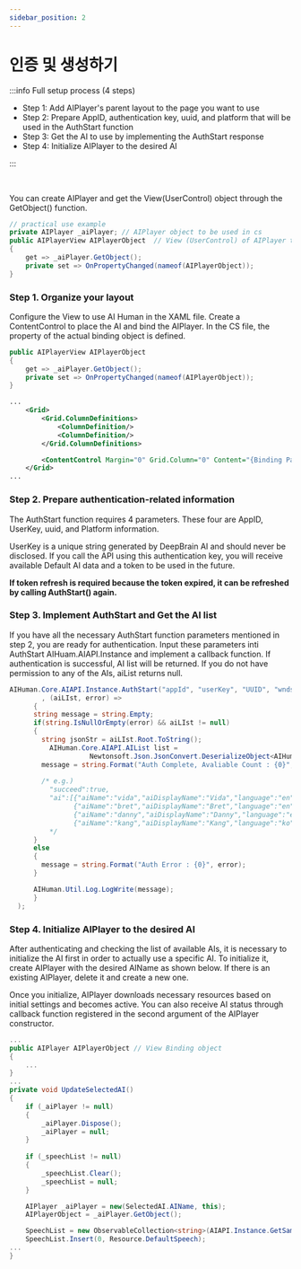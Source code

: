 ```yaml
---
sidebar_position: 2
---
```


# 인증 및 생성하기

:::info Full setup process (4 steps)

- Step 1: Add AIPlayer's parent layout to the page you want to use
- Step 2: Prepare AppID, authentication key, uuid, and platform that will be used in the AuthStart function
- Step 3: Get the AI to use by implementing the AuthStart response
- Step 4: Initialize AIPlayer to the desired AI

:::

<br/>

You can create AIPlayer and get the View(UserControl) object through the GetObject() function.

```csharp
// practical use example
private AIPlayer _aiPlayer;	// AIPlayer object to be used in cs
public AIPlayerView AIPlayerObject	// View (UserControl) of AIPlayer to be used in xaml
{
    get => _aiPlayer.GetObject();
    private set => OnPropertyChanged(nameof(AIPlayerObject));
}
```

### Step 1. Organize your layout

Configure the View to use AI Human in the XAML file. Create a ContentControl to place the AI and bind the AIPlayer. In the CS file, the property of the actual binding object is defined.

```csharp
public AIPlayerView AIPlayerObject
{
    get => _aiPlayer.GetObject();
    private set => OnPropertyChanged(nameof(AIPlayerObject));
}
```

```xml
...
	<Grid>
        <Grid.ColumnDefinitions>
            <ColumnDefinition/>
            <ColumnDefinition/>
        </Grid.ColumnDefinitions>

        <ContentControl Margin="0" Grid.Column="0" Content="{Binding Path=AIPlayerObject}" />
    </Grid>
...
```

### Step 2. Prepare authentication-related information

The AuthStart function requires 4 parameters. These four are AppID, UserKey, uuid, and Platform information.

UserKey is a unique string generated by DeepBrain AI and should never be disclosed. If you call the API using this authentication key, you will receive available Default AI data and a token to be used in the future.

**If token refresh is required because the token expired, it can be refreshed by calling AuthStart() again.**

### Step 3. Implement AuthStart and Get the AI list

If you have all the necessary AuthStart function parameters mentioned in step 2, you are ready for authentication. Input these parameters inti AuthStart  AIHuam.AIAPI.Instance and implement a callback function. If authentication is successful, AI list will be returned. If you do not have permission to any of the AIs, aiList returns null.

```csharp
AIHuman.Core.AIAPI.Instance.AuthStart("appId", "userKey", "UUID", "wnds"
    	, (aiLIst, error) =>
      {
      string message = string.Empty;
      if(string.IsNullOrEmpty(error) && aiLIst != null)
      {
      	string jsonStr = aiLIst.Root.ToString();
	      AIHuman.Core.AIAPI.AIList list = 
					Newtonsoft.Json.JsonConvert.DeserializeObject<AIHuman.Core.AIAPI.AIList>(jsonStr);
        message = string.Format("Auth Complete, Avaliable Count : {0}", list.ai.Length);
        
        /* e.g.)
          "succeed":true,
          "ai":[{"aiName":"vida","aiDisplayName":"Vida","language":"en"},
                {"aiName":"bret","aiDisplayName":"Bret","language":"en"},
                {"aiName":"danny","aiDisplayName":"Danny","language":"en"},
                {"aiName":"kang","aiDisplayName":"Kang","language":"ko"}]
          */
      }
      else
      {
      	message = string.Format("Auth Error : {0}", error);
      }

      AIHuman.Util.Log.LogWrite(message);
      }
  );
```

### Step 4. Initialize AIPlayer to the desired AI

After authenticating and checking the list of available AIs, it is necessary to initialize the AI first in order to actually use a specific AI. To initialize it, create AIPlayer with the desired AIName as shown below. If there is an existing AIPlayer, delete it and create a new one.

Once you initialize, AIPlayer downloads necessary resources based on initial settings and becomes active. You can also receive AI status through callback function registered in the second argument of the AIPlayer constructor.

```csharp
...   
public AIPlayer AIPlayerObject // View Binding object
{
    ...
}
...
private void UpdateSelectedAI()
{
   	if (_aiPlayer != null)
	{
        _aiPlayer.Dispose();
        _aiPlayer = null;
    }
    
    if (_speechList != null)
    {
        _speechList.Clear();
        _speechList = null;
    }

    AIPlayer _aiPlayer = new(SelectedAI.AIName, this);
	AIPlayerObject = _aiPlayer.GetObject();

    SpeechList = new ObservableCollection<string>(AIAPI.Instance.GetSampleTexts(SelectedAI.AIName));
    SpeechList.Insert(0, Resource.DefaultSpeech);
...
}
```
